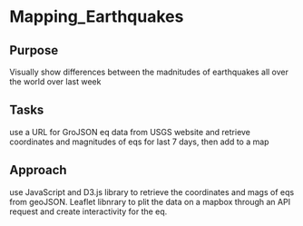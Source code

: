 # Mapping_Earthquakes

## Purpose

Visually show differences between the madnitudes of earthquakes all over the world over last week

## Tasks

use a URL for GroJSON eq data from USGS website and retrieve coordinates and magnitudes of eqs for last 7 days, then add to a map

## Approach

use JavaScript and D3.js library to retrieve the coordinates and mags of eqs from geoJSON. Leaflet libnrary to plit the data on a mapbox through an API request and create interactivity for the eq.
